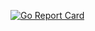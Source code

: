 [![Go Report Card](https://goreportcard.com/badge/plispe/go-skeleton)](https://goreportcard.com/report/plispe/go-skeleton)
